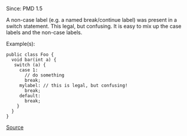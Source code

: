 Since: PMD 1.5

A non-case label (e.g. a named break/continue label) was present in a switch statement.
This legal, but confusing. It is easy to mix up the case labels and the non-case labels.

Example(s):
```
public class Foo {
  void bar(int a) {
   switch (a) {
     case 1:
       // do something
       break;
     mylabel: // this is legal, but confusing!
       break;
     default:
       break;
    }
  }
}
```

[Source](https://pmd.github.io/pmd-5.5.4/pmd-java/rules/java/design.html#NonCaseLabelInSwitchStatement)
